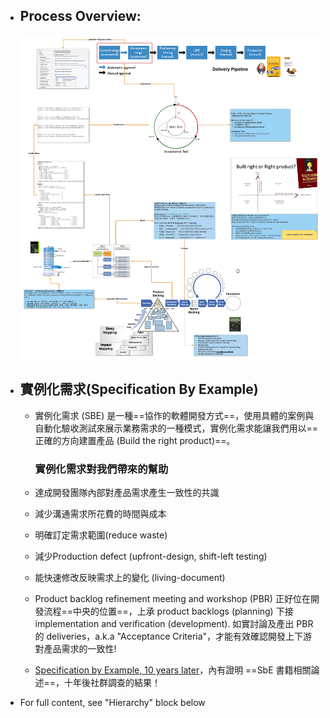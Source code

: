 - ## Process Overview:
  ![SeB & Acceptance Test.jpg](../assets/SeB_&_Acceptance_Test_1650361331009_0.jpg)
- ## 實例化需求(Specification By Example)
	- 實例化需求 (SBE) 是一種==協作的軟體開發方式==，使用具體的案例與自動化驗收測試來展示業務需求的一種模式，實例化需求能讓我們用以==正確的方向建置產品 (Build the right product)==。
	  
	  ### 實例化需求對我們帶來的幫助
	- 達成開發團隊內部對產品需求產生一致性的共識
	- 減少溝通需求所花費的時間與成本
	- 明確訂定需求範圍(reduce waste)
	- 減少Production defect (upfront-design, shift-left testing)
	- 能快速修改反映需求上的變化 (living-document)
	- Product backlog refinement meeting and workshop (PBR) 正好位在開發流程==中央的位置==，上承 product backlogs (planning) 下接 implementation and verification (development).
	  如實討論及產出 PBR 的 deliveries，a.k.a "Acceptance Criteria"，才能有效確認開發上下游對產品需求的一致性!
	- [Specification by Example, 10 years later](https://gojko.net/2020/03/17/sbe-10-years.html)，內有證明 ==SbE 書籍相關論述==，十年後社群調查的結果！
- For full content, see "Hierarchy" block below